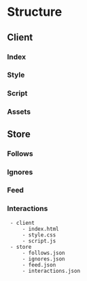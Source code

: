 # Structure
## Client
### Index
### Style
### Script
### Assets
## Store
### Follows
### Ignores
### Feed
### Interactions

	 - client
		 - index.html
		 - style.css
		 - script.js
	 - store
		 - follows.json
		 - ignores.json
		 - feed.json
		 - interactions.json

<!--stackedit_data:
eyJoaXN0b3J5IjpbLTE4Mjc3NTIxNzNdfQ==
-->